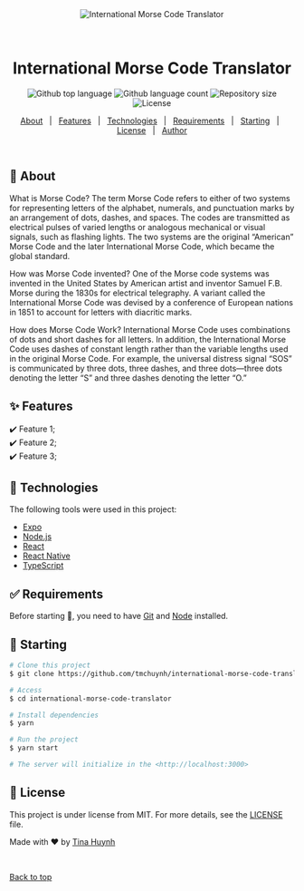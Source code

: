 <div align="center" id="top"> 
  <img src="./.github/app.gif" alt="International Morse Code Translator" />

&#xa0;

  <!-- <a href="https://internationalmorsecodetranslator.netlify.app">Demo</a> -->
</div>

<h1 align="center">International Morse Code Translator</h1>

<p align="center">
  <img alt="Github top language" src="https://img.shields.io/github/languages/top/tmchuynh/international-morse-code-translator?color=56BEB8">

  <img alt="Github language count" src="https://img.shields.io/github/languages/count/tmchuynh/international-morse-code-translator?color=56BEB8">

  <img alt="Repository size" src="https://img.shields.io/github/repo-size/tmchuynh/international-morse-code-translator?color=56BEB8">

  <img alt="License" src="https://img.shields.io/github/license/tmchuynh/international-morse-code-translator?color=56BEB8">

  <!-- <img alt="Github issues" src="https://img.shields.io/github/issues/tmchuynh/international-morse-code-translator?color=56BEB8" /> -->

  <!-- <img alt="Github forks" src="https://img.shields.io/github/forks/tmchuynh/international-morse-code-translator?color=56BEB8" /> -->

  <!-- <img alt="Github stars" src="https://img.shields.io/github/stars/tmchuynh/international-morse-code-translator?color=56BEB8" /> -->
</p>

<!-- Status -->

<!-- <h4 align="center">
	🚧  International Morse Code Translator 🚀 Under construction...  🚧
</h4>

<hr> -->

<p align="center">
  <a href="#dart-about">About</a> &#xa0; | &#xa0; 
  <a href="#sparkles-features">Features</a> &#xa0; | &#xa0;
  <a href="#rocket-technologies">Technologies</a> &#xa0; | &#xa0;
  <a href="#white_check_mark-requirements">Requirements</a> &#xa0; | &#xa0;
  <a href="#checkered_flag-starting">Starting</a> &#xa0; | &#xa0;
  <a href="#memo-license">License</a> &#xa0; | &#xa0;
  <a href="https://github.com/tmchuynh" target="_blank">Author</a>
</p>

<br>

## :dart: About

What is Morse Code?
The term Morse Code refers to either of two systems for representing letters of the alphabet, numerals, and punctuation marks by an arrangement of dots, dashes, and spaces. The codes are transmitted as electrical pulses of varied lengths or analogous mechanical or visual signals, such as flashing lights. The two systems are the original “American” Morse Code and the later International Morse Code, which became the global standard.

How was Morse Code invented?
One of the Morse code systems was invented in the United States by American artist and inventor Samuel F.B. Morse during the 1830s for electrical telegraphy. A variant called the International Morse Code was devised by a conference of European nations in 1851 to account for letters with diacritic marks.

How does Morse Code Work?
International Morse Code uses combinations of dots and short dashes for all letters. In addition, the International Morse Code uses dashes of constant length rather than the variable lengths used in the original Morse Code. For example, the universal distress signal “SOS” is communicated by three dots, three dashes, and three dots—three dots denoting the letter “S” and three dashes denoting the letter “O.”

## :sparkles: Features

:heavy_check_mark: Feature 1;\
:heavy_check_mark: Feature 2;\
:heavy_check_mark: Feature 3;

## :rocket: Technologies

The following tools were used in this project:

- [Expo](https://expo.io/)
- [Node.js](https://nodejs.org/en/)
- [React](https://pt-br.reactjs.org/)
- [React Native](https://reactnative.dev/)
- [TypeScript](https://www.typescriptlang.org/)

## :white_check_mark: Requirements

Before starting :checkered_flag:, you need to have [Git](https://git-scm.com) and [Node](https://nodejs.org/en/) installed.

## :checkered_flag: Starting

```bash
# Clone this project
$ git clone https://github.com/tmchuynh/international-morse-code-translator

# Access
$ cd international-morse-code-translator

# Install dependencies
$ yarn

# Run the project
$ yarn start

# The server will initialize in the <http://localhost:3000>
```

## :memo: License

This project is under license from MIT. For more details, see the [LICENSE](LICENSE.md) file.

Made with :heart: by <a href="https://github.com/tmchuynh" target="_blank">Tina Huynh</a>

&#xa0;

<a href="#top">Back to top</a>
